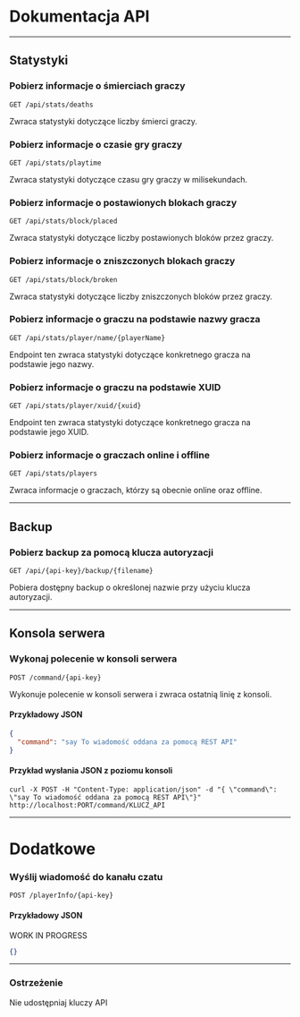 # Dokumentacja API

---

## Statystyki

### Pobierz informacje o śmierciach graczy

```
GET /api/stats/deaths
```

Zwraca statystyki dotyczące liczby śmierci graczy.

### Pobierz informacje o czasie gry graczy

```
GET /api/stats/playtime
```

Zwraca statystyki dotyczące czasu gry graczy w milisekundach.

### Pobierz informacje o postawionych blokach graczy

```
GET /api/stats/block/placed
```

Zwraca statystyki dotyczące liczby postawionych bloków przez graczy.

### Pobierz informacje o zniszczonych blokach graczy

```
GET /api/stats/block/broken
```

Zwraca statystyki dotyczące liczby zniszczonych bloków przez graczy.

### Pobierz informacje o graczu na podstawie nazwy gracza

```
GET /api/stats/player/name/{playerName}
```

Endpoint ten zwraca statystyki dotyczące konkretnego gracza na podstawie jego nazwy.

### Pobierz informacje o graczu na podstawie XUID

```
GET /api/stats/player/xuid/{xuid}
```

Endpoint ten zwraca statystyki dotyczące konkretnego gracza na podstawie jego XUID.

### Pobierz informacje o graczach online i offline

```
GET /api/stats/players
```

Zwraca informacje o graczach, którzy są obecnie online oraz offline.

---

## Backup

### Pobierz backup za pomocą klucza autoryzacji

```
GET /api/{api-key}/backup/{filename}
```

Pobiera dostępny backup o określonej nazwie przy użyciu klucza autoryzacji.

---

## Konsola serwera

### Wykonaj polecenie w konsoli serwera

```
POST /command/{api-key}
```

Wykonuje polecenie w konsoli serwera i zwraca ostatnią linię z konsoli.

#### Przykładowy JSON

```json
{
  "command": "say To wiadomość oddana za pomocą REST API"
}
```

#### Przykład wysłania JSON z poziomu konsoli

```
curl -X POST -H "Content-Type: application/json" -d "{ \"command\": \"say To wiadomość oddana za pomocą REST API\"}" http://localhost:PORT/command/KLUCZ_API
```

---

# Dodatkowe

### Wyślij wiadomość do kanału czatu

```
POST /playerInfo/{api-key}
```

#### Przykładowy JSON

WORK IN PROGRESS

```json
{}
```

---

### Ostrzeżenie

Nie udostępniaj kluczy API

